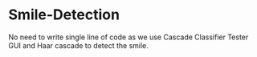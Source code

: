 # Smile-Detection
No need to write single line of code as we use Cascade Classifier Tester GUI and Haar cascade to detect the smile.
